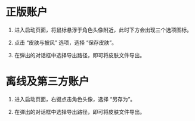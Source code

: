 # 正版账户

1. 进入启动页面，将鼠标悬浮于角色头像附近，此时下方会出现三个选项图标。  

2. 点击 “皮肤与披风” 选项，选择 “保存皮肤”。  

3. 在弹出的对话框中选择导出路径，即可将皮肤文件导出。

# 离线及第三方账户

1. 进入启动页面，右键点击角色头像，选择 “另存为”。  

2. 在弹出的对话框中选择导出路径，即可将皮肤文件导出。
